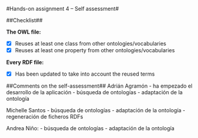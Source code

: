 #Hands-on assignment 4 – Self assessment#

##Checklist##

**The OWL file:**

- [X] Reuses at least one class from other ontologies/vocabularies
- [X] Reuses at least one property from other ontologies/vocabularies

**Every RDF file:**

- [X] Has been updated to take into account the reused terms

##Comments on the self-assessment##
Adrián Agramón 
	- ha empezado el desarrollo de la aplicación
	- búsqueda de ontologías
	- adaptación de la ontología
	
Michelle Santos
	- búsqueda de ontologías
	- adaptación de la ontología
	- regeneración de ficheros RDFs
 
Andrea Niño:
	- búsqueda de ontologías
	- adaptación de la ontología
